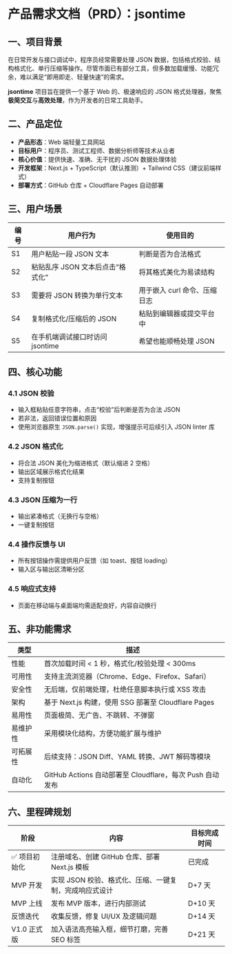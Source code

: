 # 产品需求文档（PRD）：jsontime

## 一、项目背景

在日常开发与接口调试中，程序员经常需要处理 JSON 数据，包括格式校验、结构格式化、单行压缩等操作。尽管市面已有部分工具，但多数加载缓慢、功能冗余，难以满足“即用即走、轻量快速”的需求。

**jsontime** 项目旨在提供一个基于 Web 的、极速响应的 JSON 格式处理器，聚焦**极简交互**与**高效处理**，作为开发者的日常工具助手。

## 二、产品定位

* **产品形态**：Web 端轻量工具网站
* **目标用户**：程序员、测试工程师、数据分析师等技术从业者
* **核心价值**：提供快速、准确、无干扰的 JSON 数据处理体验
* **开发框架**：Next.js + TypeScript（默认推测）+ Tailwind CSS（建议前端样式）
* **部署方式**：GitHub 仓库 + Cloudflare Pages 自动部署

## 三、用户场景

| 编号 | 用户行为                 | 使用目的              |
| -- | -------------------- | ----------------- |
| S1 | 用户粘贴一段 JSON 文本       | 判断是否为合法格式         |
| S2 | 粘贴乱序 JSON 文本后点击“格式化” | 将其格式美化为易读结构       |
| S3 | 需要将 JSON 转换为单行文本     | 用于嵌入 curl 命令、压缩日志 |
| S4 | 复制格式化/压缩后的 JSON      | 粘贴到编辑器或提交平台中      |
| S5 | 在手机端调试接口时访问 jsontime | 希望也能顺畅处理 JSON     |

## 四、核心功能

### 4.1 JSON 校验

* 输入框粘贴任意字符串，点击“校验”后判断是否为合法 JSON
* 若非法，返回错误位置和原因
* 使用浏览器原生 `JSON.parse()` 实现，增强提示可后续引入 JSON linter 库

### 4.2 JSON 格式化

* 将合法 JSON 美化为缩进格式（默认缩进 2 空格）
* 输出区域展示格式化结果
* 支持复制按钮

### 4.3 JSON 压缩为一行

* 输出紧凑格式（无换行与空格）
* 一键复制按钮

### 4.4 操作反馈与 UI

* 所有按钮操作需提供用户反馈（如 toast、按钮 loading）
* 输入区与输出区清晰分区

### 4.5 响应式支持

* 页面在移动端与桌面端均需适配良好，内容自动换行

## 五、非功能需求

| 类型   | 描述                                           |
| ---- | -------------------------------------------- |
| 性能   | 首次加载时间 < 1 秒，格式化/校验处理 < 300ms                |
| 可用性  | 支持主流浏览器（Chrome、Edge、Firefox、Safari）          |
| 安全性  | 无后端，仅前端处理，杜绝任意脚本执行或 XSS 攻击                   |
| 架构   | 基于 Next.js 构建，使用 SSG 部署至 Cloudflare Pages    |
| 易用性  | 页面极简、无广告、不跳转、不弹窗                             |
| 易维护性 | 采用模块化结构，方便功能扩展与维护                            |
| 可拓展性 | 后续支持：JSON Diff、YAML 转换、JWT 解码等模块             |
| 自动化  | GitHub Actions 自动部署至 Cloudflare，每次 Push 自动发布 |

## 六、里程碑规划

| 阶段       | 内容                              | 目标完成时间 |
| -------- | ------------------------------- | ------ |
| ✅ 项目初始化  | 注册域名、创建 GitHub 仓库、部署 Next.js 模板 | 已完成    |
| MVP 开发   | 实现 JSON 校验、格式化、压缩、一键复制，完成响应式设计  | D+7 天  |
| MVP 上线   | 发布 MVP 版本，进行内部测试                | D+10 天 |
| 反馈迭代     | 收集反馈，修复 UI/UX 及逻辑问题             | D+14 天 |
| V1.0 正式版 | 加入语法高亮输入框，细节打磨，完善 SEO 标签        | D+21 天 |
